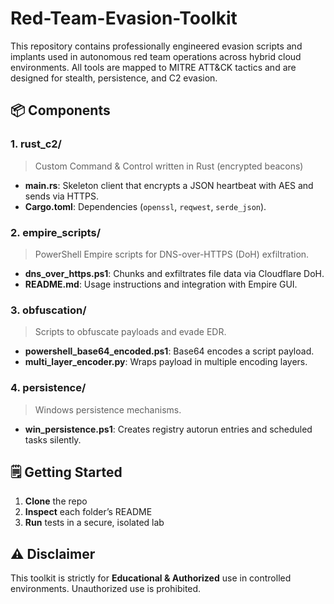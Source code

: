 # Red-Team-Evasion-Toolkit
This repository contains professionally engineered evasion scripts and implants used in autonomous red team operations across hybrid cloud environments. All tools are mapped to MITRE ATT&amp;CK tactics and are designed for stealth, persistence, and C2 evasion.

## 📦 Components

### 1. rust_c2/
> Custom Command & Control written in Rust (encrypted beacons)
- **main.rs**: Skeleton client that encrypts a JSON heartbeat with AES and sends via HTTPS.
- **Cargo.toml**: Dependencies (`openssl`, `reqwest`, `serde_json`).

### 2. empire_scripts/
> PowerShell Empire scripts for DNS-over-HTTPS (DoH) exfiltration.
- **dns_over_https.ps1**: Chunks and exfiltrates file data via Cloudflare DoH.
- **README.md**: Usage instructions and integration with Empire GUI.

### 3. obfuscation/
> Scripts to obfuscate payloads and evade EDR.
- **powershell_base64_encoded.ps1**: Base64 encodes a script payload.
- **multi_layer_encoder.py**: Wraps payload in multiple encoding layers.

### 4. persistence/
> Windows persistence mechanisms.
- **win_persistence.ps1**: Creates registry autorun entries and scheduled tasks silently.

## 🗒️ Getting Started
1. **Clone** the repo
2. **Inspect** each folder’s README
3. **Run** tests in a secure, isolated lab

## ⚠️ Disclaimer
This toolkit is strictly for **Educational & Authorized** use in controlled environments. Unauthorized use is prohibited.
